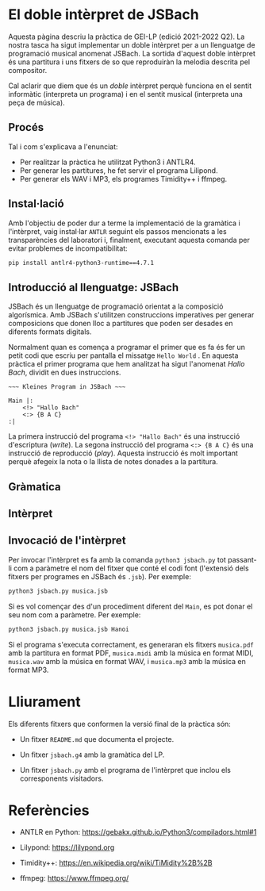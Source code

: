 # El doble intèrpret de JSBach

Aquesta pàgina descriu la pràctica de GEI-LP (edició 2021-2022 Q2). La nostra tasca ha sigut implementar un doble intèrpret per a un llenguatge de programació musical anomenat JSBach. La sortida d'aquest doble intèrpret és una partitura i uns fitxers de so que reproduiràn la melodia descrita pel compositor.

Cal aclarir que diem que és un *doble* intèrpret perquè funciona en el sentit informàtic (interpreta un programa) i en el sentit musical (interpreta una peça de música).

## Procés 
Tal i com s'explicava a l'enunciat:

- Per realitzar la pràctica he utilitzat Python3 i ANTLR4.
- Per generar les partitures, he fet servir el programa Lilipond. 
- Per generar els WAV i MP3, els programes Timidity++ i ffmpeg.

## Instal·lació  

Amb l'objectiu de poder dur a terme la implementació de la gramàtica i l'intèrpret, vaig instal·lar `ANTLR` seguint els passos mencionats a les transparències del laboratori i, finalment, executant aquesta comanda per evitar problemes de incompatibilitat:
```bash
pip install antlr4-python3-runtime==4.7.1
```

## Introducció al llenguatge: JSBach

JSBach és un llenguatge de programació orientat a la composició algorísmica. Amb JSBach s'utilitzen construccions imperatives per generar composicions que donen lloc a partitures que poden ser desades en diferents formats digitals.

Normalment quan es comença a programar el primer que es fa és fer un petit codi que escriu per pantalla el missatge `Hello World` . En aquesta pràctica el primer programa que hem analitzat ha sigut l'anomenat *Hallo Bach*, dividit en dues instruccions. 

```
~~~ Kleines Program in JSBach ~~~

Main |:
    <!> "Hallo Bach"
    <:> {B A C}
:|
```
La primera instrucció del programa `<!> "Hallo Bach"` és una instrucció d'escriptura (*write*). La segona instrucció del programa `<:> {B A C}` és una instrucció de reproducció (*play*). Aquesta instrucció és molt important perquè afegeix la nota o la llista de notes donades a la partitura.  

## Gràmatica


## Intèrpret


## Invocació de l'intèrpret

Per invocar l'intèrpret es fa amb la comanda `python3 jsbach.py` tot
passant-li com a paràmetre el nom del fitxer que conté el codi font
(l'extensió dels fitxers per programes en JSBach és `.jsb`). Per exemple:

```bash
python3 jsbach.py musica.jsb
```

Si es vol començar des d'un procediment diferent del `Main`, es pot donar el seu nom com a paràmetre. Per exemple:

```bash
python3 jsbach.py musica.jsb Hanoi
```

Si el programa s'executa correctament, es generaran els fitxers
`musica.pdf` amb la partitura en format PDF,
`musica.midi` amb la música en format MIDI,
`musica.wav` amb la música en format WAV,
i
`musica.mp3` amb la música en format MP3.

# Lliurament

Els diferents fitxers que conformen la versió final de la pràctica són:

- Un fitxer `README.md` que documenta el projecte.

- Un fitxer `jsbach.g4` amb la gramàtica del LP.

- Un fitxer `jsbach.py` amb el programa de l'intèrpret que inclou els corresponents visitadors.



# Referències

- ANTLR en Python: https://gebakx.github.io/Python3/compiladors.html#1

- Lilypond: https://lilypond.org

- Timidity++: https://en.wikipedia.org/wiki/TiMidity%2B%2B

- ffmpeg: https://www.ffmpeg.org/
